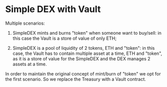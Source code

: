 # Simple DEX with Vault

Multiple scenarios:

1) SimpleDEX mints and burns "token" when someone want to buy/sell: in this case the Vault is a store of value of only ETH;

2) SimpleDEX is a pool of liquidity of 2 tokens, ETH and "token": in this case, the Vault has to contain multiple asset at a time, ETH and "token", as it is a store of value for the SimpleDEX and the DEX manages 2 assets at a time.

In order to maintain the original concept of mint/burn of "token" we opt for the first scenario. So we replace the Treasury with a Vault contract.